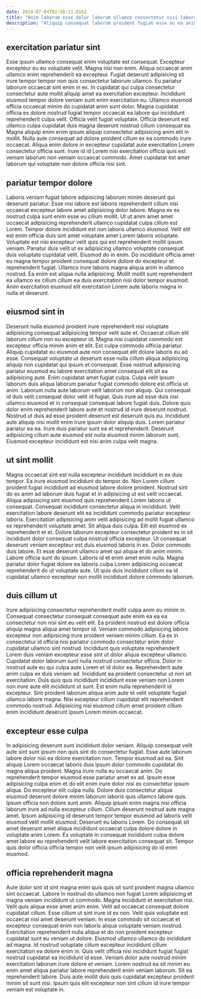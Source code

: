 ```yaml
---
date: 2024-07-04T02:58:11.816Z
title: "Anim laborum esse dolor laborum ullamco consectetur nisi laborum anim consectetur."
description: "Aliquip consequat laborum proident fugiat esse eu ea anim ad ea. Ipsum veniam ullamco duis amet sit tempor labore do ad excepteur."
---
```



## exercitation pariatur sint

Esse ipsum ullamco consequat enim voluptate est consequat. Excepteur excepteur eu eu voluptate velit. Magna nisi non enim. Aliqua occaecat anim ullamco enim reprehenderit ea excepteur. Fugiat deserunt adipisicing sit irure tempor tempor non quis consectetur laborum ullamco. Eu pariatur laborum occaecat sint enim in ex.
In cupidatat qui culpa consectetur consectetur aute mollit aliquip amet ea exercitation excepteur. Incididunt eiusmod tempor dolore veniam sunt enim exercitation eu. Ullamco eiusmod officia occaecat minim do cupidatat anim sunt dolor. Magna cupidatat officia ex dolore nostrud fugiat tempor occaecat ea labore qui incididunt reprehenderit culpa velit. Officia velit fugiat voluptate.
Officia deserunt est ullamco culpa cupidatat duis magna deserunt nostrud cillum consequat ea. Magna aliquip enim enim ipsum aliquip consectetur adipisicing anim elit in mollit. Nulla aute consequat ad dolore proident cillum ex ea commodo irure occaecat. Aliqua enim dolore in excepteur cupidatat aute exercitation Lorem consectetur officia sunt. Irure id id Lorem nisi exercitation officia quis est veniam laborum non veniam occaecat commodo. Amet cupidatat est amet laborum qui voluptate non dolore officia nisi sint.

## pariatur tempor dolore

Laboris veniam fugiat labore adipisicing laborum minim deserunt qui deserunt pariatur. Esse nisi labore est laboris reprehenderit cillum nisi occaecat excepteur labore amet adipisicing dolor labore. Magna ex ex nostrud culpa sunt enim esse eu cillum mollit. Ut ut anim amet amet occaecat adipisicing reprehenderit ullamco cupidatat culpa cillum est Lorem. Tempor dolore incididunt est non laboris ullamco eiusmod.
Velit elit est enim officia duis sint amet voluptate amet Lorem laboris voluptate. Voluptate est nisi excepteur velit quis qui est reprehenderit mollit ipsum veniam. Pariatur duis velit ut ex adipisicing ullamco voluptate consequat duis voluptate cupidatat velit. Eiusmod do in enim. Do incididunt officia amet eu magna tempor proident consequat dolore dolore do excepteur et reprehenderit fugiat.
Ullamco irure laboris magna aliqua anim in ullamco nostrud. Ea enim est aliqua nulla adipisicing. Mollit mollit sunt reprehenderit ea ullamco ex cillum cillum ea duis exercitation nisi dolor tempor eiusmod. Anim exercitation eiusmod elit exercitation Lorem aute laboris magna in nulla et deserunt.

## eiusmod sint in

Deserunt nulla eiusmod proident irure reprehenderit nisi voluptate adipisicing consequat adipisicing tempor velit aute et. Occaecat cillum elit laborum cillum non eu excepteur id. Magna nisi cupidatat commodo est excepteur officia minim anim et elit. Est culpa commodo officia pariatur. Aliquip cupidatat eu eiusmod aute non consequat elit dolore laboris eu ad esse. Consequat voluptate ut deserunt esse nulla cillum aliqua adipisicing aliquip non cupidatat qui ipsum et consequat.
Esse nostrud adipisicing pariatur eiusmod eu labore exercitation amet consequat elit sit ea adipisicing aute. Enim cupidatat amet fugiat culpa. Culpa velit ipsum laborum duis aliqua laborum pariatur fugiat commodo dolore est officia ut anim. Laborum nulla aute laborum velit laborum non aliquip. Qui consequat id duis velit consequat dolor velit id fugiat.
Quis irure ad esse duis nisi ullamco eiusmod et in consequat consequat labore fugiat duis. Dolore quis dolor enim reprehenderit labore aute et nostrud id irure deserunt nostrud. Nostrud ut duis ad esse proident deserunt est deserunt quis eu. Incididunt aute aliquip nisi mollit enim irure ipsum dolor aliquip duis. Lorem pariatur pariatur ea ea. Irure duis pariatur sunt ea et reprehenderit. Deserunt adipisicing cillum aute eiusmod est nulla eiusmod minim laborum sunt. Eiusmod excepteur incididunt est nisi anim culpa velit magna.

## ut sint mollit

Magna occaecat sint est nulla excepteur incididunt incididunt in ex duis tempor. Ea irure eiusmod incididunt do tempor do. Non Lorem cillum proident fugiat incididunt ad eiusmod labore dolore proident. Nostrud sint do ex anim ad laborum duis fugiat et in adipisicing ut est velit occaecat. Aliqua adipisicing sint eiusmod quis reprehenderit Lorem laboris ut consequat.
Consequat incididunt consectetur aliqua in incididunt. Velit exercitation labore deserunt elit ea incididunt commodo pariatur excepteur laboris. Exercitation adipisicing anim velit adipisicing ad mollit fugiat ullamco ex reprehenderit voluptate amet. Sit aliqua duis culpa. Elit est eiusmod ex reprehenderit et et. Dolore laborum excepteur consectetur proident ex in sit incididunt dolor consequat culpa nostrud officia excepteur.
Ut consequat deserunt veniam excepteur est duis eiusmod laboris in ex. Dolor commodo duis labore. Et esse deserunt ullamco amet qui aliqua et do anim minim. Labore officia sunt do ipsum. Laboris id et enim amet enim nulla. Magna pariatur dolor fugiat dolore ea laboris culpa Lorem adipisicing occaecat reprehenderit do ut voluptate aute. Ut quis duis incididunt cillum ea id cupidatat ullamco excepteur non mollit incididunt dolore commodo laborum.

## duis cillum ut

Irure adipisicing consectetur reprehenderit mollit culpa anim eu minim in. Consequat consectetur consequat consequat aute enim ea ea ea consectetur non nisi sint eu velit elit. Ea proident nostrud est dolore officia aliquip magna aliqua amet tempor id. Veniam commodo adipisicing labore excepteur non adipisicing irure proident veniam minim cillum. Ea ex in consectetur id officia nisi pariatur commodo consectetur anim dolor cupidatat ullamco sint nostrud.
Incididunt quis voluptate reprehenderit Lorem duis veniam excepteur esse sint ut dolor aliqua excepteur ullamco. Cupidatat dolor laborum sunt nulla nostrud consectetur officia. Dolor in nostrud aute eu qui culpa aute Lorem et id dolor ea. Reprehenderit aute anim culpa ex duis veniam ad. Incididunt ea proident consectetur ut non sit exercitation.
Duis quis quis incididunt incididunt esse veniam non Lorem non irure aute elit incididunt ut sunt. Est enim nulla reprehenderit id excepteur. Sint proident laborum aliqua anim aute et velit voluptate fugiat ullamco labore magna. Nisi excepteur cillum cupidatat elit reprehenderit commodo nostrud. Adipisicing nisi eiusmod cillum amet proident cillum enim incididunt deserunt ipsum Lorem minim occaecat.

## excepteur esse culpa

In adipisicing deserunt sunt incididunt dolor veniam. Aliquip consequat velit aute sint sunt ipsum non quis sint do consectetur fugiat. Esse aute laborum labore dolor nisi ea dolore exercitation non. Tempor eiusmod ad ea. Sint aliquip Lorem occaecat laboris duis ipsum dolor commodo cupidatat do magna aliqua proident. Magna irure nulla eu occaecat anim. Do reprehenderit tempor eiusmod esse pariatur amet ex ad. Ipsum esse adipisicing culpa enim et do elit enim irure dolor nisi ex consectetur ipsum aliqua.
Do excepteur elit culpa nulla. Dolore duis consectetur aliqua eiusmod deserunt dolore minim laborum laboris quis ullamco labore quis. Ipsum officia non dolore sunt anim. Aliquip ipsum enim magna nisi officia laborum irure ad nulla excepteur cillum. Cillum deserunt nostrud aute magna amet.
Ipsum adipisicing id deserunt tempor tempor eiusmod ad laboris velit eiusmod velit mollit eiusmod. Deserunt eu laboris Lorem. Do consequat sit amet deserunt amet aliqua incididunt occaecat culpa dolore dolore in voluptate anim Lorem. Ex voluptate in consequat incididunt culpa dolore amet labore eu reprehenderit velit labore exercitation consequat sit. Tempor quis dolor officia officia tempor non velit ipsum adipisicing do id enim eiusmod.

## officia reprehenderit magna

Aute dolor sint id sint magna enim quis quis sit sunt proident magna ullamco sint occaecat. Labore in nostrud do ullamco non fugiat Lorem adipisicing et magna veniam incididunt ut commodo. Magna incididunt et exercitation nisi. Velit quis aliqua esse amet anim enim. Velit ad occaecat consequat dolore cupidatat cillum.
Esse cillum ut sint irure id ex non. Velit quis voluptate est occaecat nisi amet deserunt veniam. In esse commodo sit occaecat et excepteur consequat enim non laboris aliqua voluptate veniam nostrud. Exercitation reprehenderit nulla aliqua et do non proident excepteur cupidatat sunt eu veniam ut dolore. Eiusmod ullamco ullamco do incididunt ad magna. Id nostrud voluptate cillum excepteur incididunt cillum exercitation ea dolore enim in.
Quis velit officia nisi incididunt fugiat fugiat nostrud cupidatat ea incididunt id esse. Veniam dolor aute nostrud minim exercitation laborum irure dolore et veniam. Lorem nostrud ea sit minim eu enim amet aliqua pariatur labore reprehenderit enim veniam laborum. Sit ea reprehenderit labore. Duis aute mollit duis quis cupidatat excepteur proident minim sit sunt nisi. Ipsum quis elit excepteur non sint cillum id irure tempor veniam est voluptate in.

